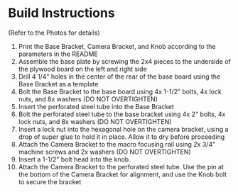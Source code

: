 # Build Instructions

(Refer to the Photos for details)

1. Print the Base Bracket, Camera Bracket, and Knob according to the parameters in the README
2. Assemble the base plate by screwing the 2x4 pieces to the underside of the plywood board on the left and right side
3. Drill 4 1/4" holes in the center of the rear of the base board using the Base Bracket as a template
4. Bolt the Base Bracket to the base board using 4x 1-1/2" bolts, 4x lock nuts, and 8x washers (DO NOT OVERTIGHTEN)
5. Insert the perforated steel tube into the Base Bracket
6. Bolt the perforated steel tube to the base bracket using 4x 2" bolts, 4x lock nuts, and 8x washers (DO NOT OVERTIGHTEN)
7. Insert a lock nut into the hexagonal hole on the camera bracket, using a drop of super glue to hold it in place.  Allow it to dry before proceeding
9. Attach the Camera Bracket to the macro focusing rail using 2x 3/4" machine screws and 2x washers (DO NOT OVERTIGHTEN)
10. Insert a 1-1/2" bolt head into the knob.
11. Attach the Camera Bracket to the perforated steel tube.  Use the pin at the bottom of the Camera Bracket for alignment, and use the Knob bolt to secure the bracket
